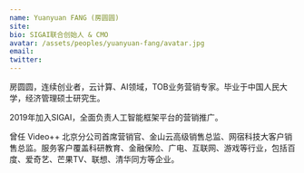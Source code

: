 ```yaml
---
name: Yuanyuan FANG (房圆圆)
site: 
bio: SIGAI联合创始人 & CMO
avatar: /assets/peoples/yuanyuan-fang/avatar.jpg
email: 
twitter: 
---
```


房圆圆，连续创业者，云计算、AI领域，TOB业务营销专家。毕业于中国人民大学，经济管理硕士研究生。

2019年加入SIGAI，全面负责人工智能框架平台的营销推广。

曾任 Video++ 北京分公司首席营销官、金山云高级销售总监、网宿科技大客户销售总监。服务客户覆盖科研教育、金融保险、广电、互联网、游戏等行业，包括百度、爱奇艺、芒果TV、联想、清华同方等企业。
